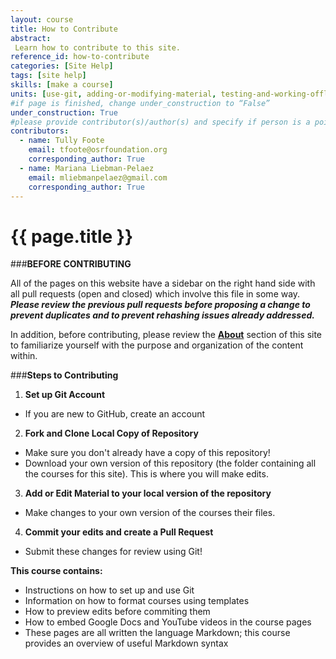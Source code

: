 ```yaml
---
layout: course
title: How to Contribute
abstract:
 Learn how to contribute to this site.
reference_id: how-to-contribute
categories: [Site Help]
tags: [site help]
skills: [make a course]
units: [use-git, adding-or-modifying-material, testing-and-working-offline, markdown-syntax]
#if page is finished, change under_construction to “False”
under_construction: True
#please provide contributor(s)/author(s) and specify if person is a point of contact (default is "True")
contributors:
  - name: Tully Foote
    email: tfoote@osrfoundation.org
    corresponding_author: True
  - name: Mariana Liebman-Pelaez
    email: mliebmanpelaez@gmail.com
    corresponding_author: True
---
```

# {{ page.title }}

###**BEFORE CONTRIBUTING**

All of the pages on this website have a sidebar on the right hand side with all pull requests (open and closed) which involve this file in some way. **_Please review the previous pull requests before proposing a change to prevent duplicates and to prevent rehashing issues already addressed._**

In addition, before contributing, please review the **[About](https://tfoote.github.io/design/about/)** section of this site to familiarize yourself with the purpose and organization of the content within.

###**Steps to Contributing**

1. **Set up Git Account**  
  * If you are new to GitHub, create an account  
2. **Fork and Clone Local Copy of Repository**  
  * Make sure you don't already have a copy of this repository!  
  * Download your own version of this repository (the folder containing all the courses for this site). This is where you will make edits.  
3. **Add or Edit Material to your local version of the repository**  
  * Make changes to your own version of the courses their files.  
4. **Commit your edits and create a Pull Request**  
  * Submit these changes for review using Git!

**This course contains:**

* Instructions on how to set up and use Git  
* Information on how to format courses using templates  
* How to preview edits before commiting them  
* How to embed Google Docs and YouTube videos in the course pages  
* These pages are all written the language Markdown; this course provides an overview of useful Markdown syntax

